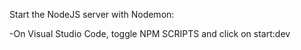 Start the NodeJS server with Nodemon:

-On Visual Studio Code, toggle NPM SCRIPTS and click on start:dev
